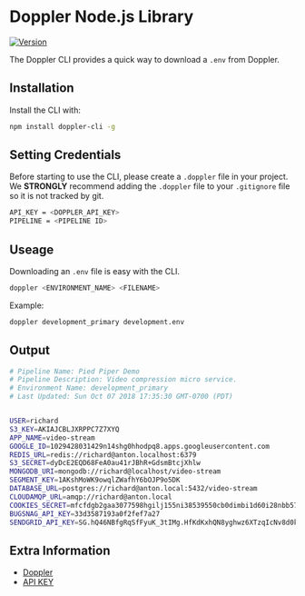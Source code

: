 # Doppler Node.js Library

[![Version](https://img.shields.io/npm/v/doppler-cli.svg)](https://www.npmjs.org/package/doppler-cli)

The Doppler CLI provides a quick way to download a `.env` from Doppler.

## Installation

Install the CLI with:
``` bash
npm install doppler-cli -g
```

## Setting Credentials

Before starting to use the CLI, please create a `.doppler` file in your project. We **STRONGLY** recommend
adding the `.doppler` file to your `.gitignore` file so it is not tracked by git. 

``` bash
API_KEY = <DOPPLER_API_KEY>
PIPELINE = <PIPELINE ID>
```


## Useage

Downloading an `.env` file is easy with the CLI.

``` bash
doppler <ENVIRONMENT_NAME> <FILENAME>
```

Example:
``` bash
doppler development_primary development.env
```


## Output

``` bash
# Pipeline Name: Pied Piper Demo
# Pipeline Description: Video compression micro service.
# Environment Name: development_primary
# Last Updated: Sun Oct 07 2018 17:35:30 GMT-0700 (PDT)


USER=richard
S3_KEY=AKIAJCBLJXRPPC7Z7XYQ
APP_NAME=video-stream
GOOGLE_ID=1029428031429n14shg0hhodpq8.apps.googleusercontent.com
REDIS_URL=redis://richard@anton.localhost:6379
S3_SECRET=dyDcE2EQD68FeA0au41rJBhR+GdsmBtcjXhlw
MONGODB_URI=mongodb://richard@localhost/video-stream
SEGMENT_KEY=1AKshMoWK9owqlZWafhY6bOJP9o5DK
DATABASE_URL=postgres://richard@anton.local:5432/video-stream
CLOUDAMQP_URL=amqp://richard@anton.local
COOKIES_SECRET=mfcfdgb2gaa3077598hgilj155ni38539550cb0dimbi1d60i28nbb579ci7if495c3bejbek8i1ab
BUGSNAG_API_KEY=33d3587193a0f2fef7a27
SENDGRID_API_KEY=SG.hQ46NBfgRqSfFyuK_3tIMg.HfKdKxhQN8yghwz6XTzqIcNv8d0kMWlmbkkFJA
```


## Extra Information

- [Doppler](https://doppler.market)
- [API KEY](https://doppler.market/workplace/api_key)

